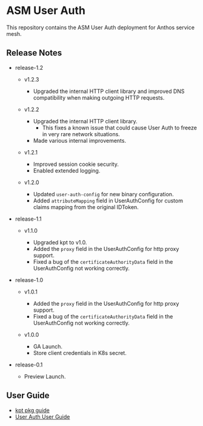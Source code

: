 # ASM User Auth

This repository contains the ASM User Auth deployment for Anthos service mesh.

## Release Notes

*   release-1.2

    +   v1.2.3

        - Upgraded the internal HTTP client library and improved DNS compatibility when making outgoing HTTP requests.

    +   v1.2.2

        -   Upgraded the internal HTTP client library.
            -   This fixes a known issue that could cause User Auth to freeze in very rare network situations.
        -   Made various internal improvements.

    +   v1.2.1

        -   Improved session cookie security.
        -   Enabled extended logging.

    +   v1.2.0

        -   Updated `user-auth-config` for new binary configuration.
        -   Added `attributeMapping` field in UserAuthConfig for custom claims
            mapping from the original IDToken.

*   release-1.1

    +   v1.1.0

        -   Upgraded kpt to v1.0.
        -   Added the `proxy` field in the UserAuthConfig for http proxy
            support.
        -   Fixed a bug of the `certificateAuthorityData` field in the
            UserAuthConfig not working correctly.

*   release-1.0

    +   v1.0.1

        -   Added the `proxy` field in the UserAuthConfig for http proxy
            support.
        -   Fixed a bug of the `certificateAuthorityData` field in the
            UserAuthConfig not working correctly.

    +   v1.0.0

        -   GA Launch.
        -   Store client credentials in K8s secret.

*   release-0.1

    -   Preview Launch.

## User Guide

* [kpt pkg guide](./pkg/README.md)
* [User Auth User Guide](https://cloud.google.com/service-mesh/docs/security/end-user-auth)
